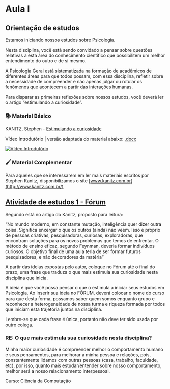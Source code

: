 # Aula I

## Orientação de estudos

Estamos iniciando nossos estudos sobre Psicologia.

Nesta disciplina, você está sendo convidado a pensar sobre questões relativas a esta área do conhecimento científico que possibilitem um melhor entendimento do outro e de si mesmo.

A Psicologia Geral está sistematizada na formação de acadêmicos de diferentes áreas para que todos possam, com essa disciplina, refletir sobre a necessidade de compreender e não apenas julgar ou rotular os fenômenos que acontecem a partir das interações humanas.

Para disparar as primeiras reflexões sobre nossos estudos, você deverá ler o artigo “estimulando a curiosidade”.

### 📚 Material Básico

KANITZ, Stephen - [Estimulando a curiosidade](https://feevale.blackboard.com/bbcswebdav/pid-1020602-dt-content-rid-3300401_1/xid-3300401_1)

Vídeo Introdutório | versão adaptada do material abaixo: [.docx](https://feevale.blackboard.com/bbcswebdav/pid-1020602-dt-content-rid-3300207_1/xid-3300207_1)

[![Vídeo Introdutório](https://img.youtube.com/vi/iuqCp1RvkUk/0.jpg)](https://www.youtube.com/watch?v=iuqCp1RvkUk)

### 🖌 Material Complementar

Para aqueles que se interessarem em ler mais materiais escritos por Stephen Kanitz, disponibilizamos o site [www.kanitz.com.br](http://www.kanitz.com.br/)

## [Atividade de estudos 1 - Fórum](https://feevale.blackboard.com/webapps/blackboard/content/launchLink.jsp?course_id=_76531_1&content_id=_1020603_1&mode=view)

Segundo está no artigo do Kanitz, proposto para leitura:

“No mundo moderno, em constante mutação, inteligência quer dizer outra coisa. Significa enxergar o que os outros (ainda) não veem. Isso é próprio de pessoas criativas, pesquisadoras, curiosas, exploradoras, que encontram soluções para os novos problemas que temos de enfrentar. O método de ensino eficaz, segundo Feynman, deveria formar indivíduos curiosos. O objetivo final de uma aula teria de ser formar futuros pesquisadores, e não decoradores da matéria”

A partir das ideias expostas pelo autor, coloque no Fórum até o final do prazo, uma frase que traduza o que mais estimula sua curiosidade nesta disciplina que inicia.

A ideia é que você possa pensar o que o estimula a iniciar seus estudos em Psicologia. Ao inserir sua ideia no FÓRUM, deverá colocar o nome do curso para que desta forma, possamos saber quem somos enquanto grupo e reconhecer a heterogeneidade de nossa turma e riqueza formada por todos que iniciam esta trajetória juntos na disciplina.

Lembre-se que cada frase é única, portanto não deve ter sido usada por outro colega.

### RE: O que mais estimula sua curiosidade nesta disciplina?

Minha maior curiosidade é compreender melhor o ﻿﻿﻿﻿comportamento humano e seus pensamentos, para melhorar a minha pessoa e relações, pois, constantemente lidamos com outras pessoas (casa, trabalho, faculdade, etc), por isso, quanto mais estudar/entender sobre nosso comportamento, melhor será a nosso relacionamento interpessoal.



Curso: Ciência da Computação